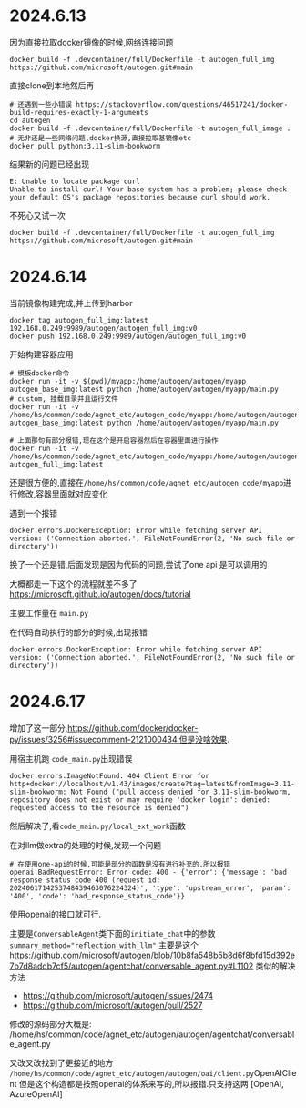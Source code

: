 # 2024.6.13
因为直接拉取docker镜像的时候,网络连接问题
```
docker build -f .devcontainer/full/Dockerfile -t autogen_full_img https://github.com/microsoft/autogen.git#main
```
直接clone到本地然后再
```
# 还遇到一些小错误 https://stackoverflow.com/questions/46517241/docker-build-requires-exactly-1-arguments
cd autogen 
docker build -f .devcontainer/full/Dockerfile -t autogen_full_image .
# 无非还是一些网络问题,docker换源,直接拉取基镜像etc
docker pull python:3.11-slim-bookworm

```



结果新的问题已经出现
```
E: Unable to locate package curl
Unable to install curl! Your base system has a problem; please check your default OS's package repositories because curl should work.
```
不死心又试一次
```
docker build -f .devcontainer/full/Dockerfile -t autogen_full_img https://github.com/microsoft/autogen.git#main
```

# 2024.6.14
当前镜像构建完成,并上传到harbor
```
docker tag autogen_full_img:latest 192.168.0.249:9989/autogen/autogen_full_img:v0
docker push 192.168.0.249:9989/autogen/autogen_full_img:v0
```

开始构建容器应用
```
# 模板docker命令
docker run -it -v $(pwd)/myapp:/home/autogen/autogen/myapp autogen_base_img:latest python /home/autogen/autogen/myapp/main.py
# custom, 挂载目录并且运行文件
docker run -it -v /home/hs/common/code/agnet_etc/autogen_code/myapp:/home/autogen/autogen/myapp autogen_base_img:latest python /home/autogen/autogen/myapp/main.py

# 上面那句有部分报错,现在这个是开启容器然后在容器里面进行操作
docker run -it -v /home/hs/common/code/agnet_etc/autogen_code/myapp:/home/autogen/autogen/myapp autogen_full_img:latest 

```

还是很方便的,直接在`/home/hs/common/code/agnet_etc/autogen_code/myapp`进行修改,容器里面就对应变化


遇到一个报错
```
docker.errors.DockerException: Error while fetching server API version: ('Connection aborted.', FileNotFoundError(2, 'No such file or directory'))
```
换了一个还是错,后面发现是因为代码的问题,尝试了one api 是可以调用的

大概都走一下这个的流程就差不多了 
https://microsoft.github.io/autogen/docs/tutorial

主要工作量在 `main.py`


在代码自动执行的部分的时候,出现报错
```
docker.errors.DockerException: Error while fetching server API version: ('Connection aborted.', FileNotFoundError(2, 'No such file or directory'))
```

# 2024.6.17
增加了这一部分,https://github.com/docker/docker-py/issues/3256#issuecomment-2121000434.但是没啥效果.

用宿主机跑 `code_main.py`出现错误
```
docker.errors.ImageNotFound: 404 Client Error for http+docker://localhost/v1.43/images/create?tag=latest&fromImage=3.11-slim-bookworm: Not Found ("pull access denied for 3.11-slim-bookworm, repository does not exist or may require 'docker login': denied: requested access to the resource is denied")
```
然后解决了,看`code_main.py/local_ext_work`函数


在对llm做extra的处理的时候,发现一个问题
```
# 在使用one-api的时候,可能是部分的函数是没有进行补充的.所以报错
openai.BadRequestError: Error code: 400 - {'error': {'message': 'bad response status code 400 (request id: 2024061714253748439463076224324)', 'type': 'upstream_error', 'param': '400', 'code': 'bad_response_status_code'}}
```
使用openai的接口就可行.


主要是`ConversableAgent`类下面的`initiate_chat`中的参数`summary_method="reflection_with_llm"`
主要是这个
https://github.com/microsoft/autogen/blob/10b8fa548b5b8d6f8bfd15d392e7b7d8addb7cf5/autogen/agentchat/conversable_agent.py#L1102
类似的解决方法
- https://github.com/microsoft/autogen/issues/2474
- https://github.com/microsoft/autogen/pull/2527

修改的源码部分大概是: /home/hs/common/code/agnet_etc/autogen/autogen/agentchat/conversable_agent.py

又改又改找到了更接近的地方 `/home/hs/common/code/agnet_etc/autogen/autogen/oai/client.py`OpenAIClient 但是这个构造都是按照openai的体系来写的,所以报错.只支持这两 [OpenAI, AzureOpenAI]

